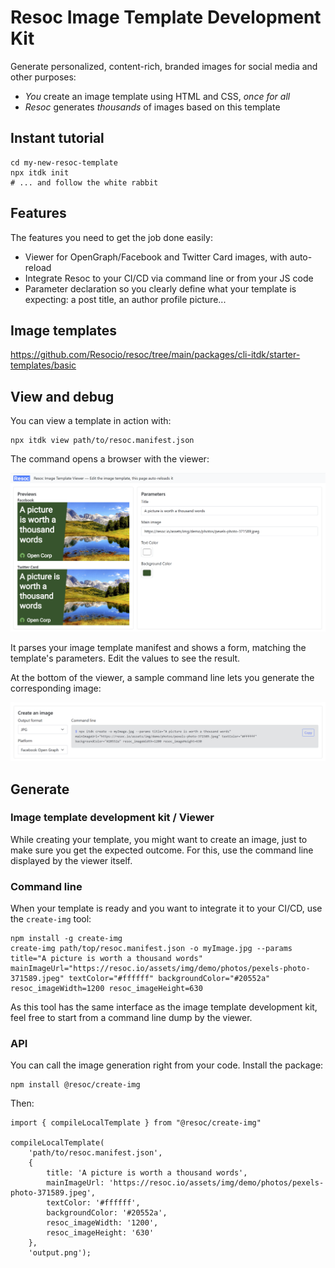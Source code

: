 # Resoc Image Template Development Kit

Generate personalized, content-rich, branded images for social media and other purposes:

- *You* create an image template using HTML and CSS, *once for all*
- *Resoc* generates *thousands* of images based on this template

## Instant tutorial

    cd my-new-resoc-template
    npx itdk init
    # ... and follow the white rabbit

## Features

The features you need to get the job done easily:

- Viewer for OpenGraph/Facebook and Twitter Card images, with auto-reload
- Integrate Resoc to your CI/CD via command line or from your JS code
- Parameter declaration so you clearly define what your template is expecting: a post title, an author profile picture...

## Image templates


https://github.com/Resocio/resoc/tree/main/packages/cli-itdk/starter-templates/basic

## View and debug

You can view a template in action with:

    npx itdk view path/to/resoc.manifest.json

The command opens a browser with the viewer:

![Viewer](./assets/doc/viewer-basic-template.png)

It parses your image template manifest and shows a form, matching the template's parameters.
Edit the values to see the result.

At the bottom of the viewer, a sample command line lets you generate the corresponding image:

![Command line](./assets/doc/generate.png)

## Generate

### Image template development kit / Viewer

While creating your template, you might want to create an image, just to make sure you get the expected outcome.
For this, use the command line displayed by the viewer itself.

### Command line

When your template is ready and you want to integrate it to your CI/CD, use the `create-img` tool:

    npm install -g create-img
    create-img path/top/resoc.manifest.json -o myImage.jpg --params title="A picture is worth a thousand words" mainImageUrl="https://resoc.io/assets/img/demo/photos/pexels-photo-371589.jpeg" textColor="#ffffff" backgroundColor="#20552a" resoc_imageWidth=1200 resoc_imageHeight=630

As this tool has the same interface as the image template development kit, feel free to start from a command line
dump by the viewer.

### API

You can call the image generation right from your code. Install the package:

    npm install @resoc/create-img

Then:

    import { compileLocalTemplate } from "@resoc/create-img"

    compileLocalTemplate(
        'path/to/resoc.manifest.json',
        {
            title: 'A picture is worth a thousand words',
            mainImageUrl: 'https://resoc.io/assets/img/demo/photos/pexels-photo-371589.jpeg',
            textColor: '#ffffff',
            backgroundColor: '#20552a',
            resoc_imageWidth: '1200',
            resoc_imageHeight: '630'
        },
        'output.png');
